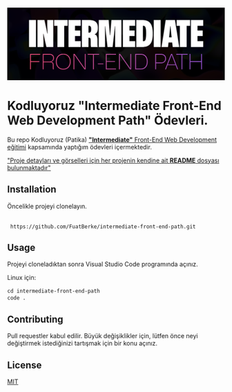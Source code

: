 ![](intermediateheader.png)

# Kodluyoruz "**Intermediate** Front-End Web Development Path" Ödevleri.

Bu repo Kodluyoruz (Patika) [**"Intermediate"** Front-End Web Development eğitimi](https://academy.patika.dev/paths/orta-seviye-frontend-web-development-patikasi) kapsamında yaptığım ödevleri içermektedir.

<u>"Proje detayları ve görselleri için her projenin kendine ait **README** dosyası bulunmaktadır"</u>

## **Installation**

Öncelikle projeyi clonelayın.

```

 https://github.com/FuatBerke/intermediate-front-end-path.git

```

## **Usage**

Projeyi cloneladıktan sonra Visual Studio Code programında açınız.

Linux için:

```
cd intermediate-front-end-path
code .
```

## **Contributing**

Pull requestler kabul edilir. Büyük değişiklikler için, lütfen önce neyi değiştirmek istediğinizi tartışmak için bir konu açınız.

## **License**

[MIT](https://choosealicense.com/licenses/mit/)
